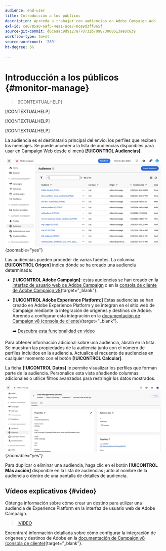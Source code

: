 ```yaml
---
audience: end-user
title: Introducción a los públicos
description: Aprenda a trabajar con audiencias en Adobe Campaign Web
exl-id: ce0785a0-6af5-4ea1-ace7-0ce9d3ff065f
source-git-commit: d6c6aac9d9127a770732b709873008613ae8c639
workflow-type: tm+mt
source-wordcount: '289'
ht-degree: 5%

---
```


# Introducción a los públicos {#monitor-manage}

>[!CONTEXTUALHELP]
>
[!CONTEXTUALHELP]

[!CONTEXTUALHELP]

[!CONTEXTUALHELP]

La audiencia es el destinatario principal del envío: los perfiles que reciben los mensajes. Se puede acceder a la lista de audiencias disponibles para usar en Campaign Web desde el menú **[!UICONTROL Audiencias]**.

![Captura de pantalla que muestra la lista de audiencias disponibles en Campaign Web.](assets/audiences-list.png){zoomable="yes"}

Las audiencias pueden proceder de varias fuentes. La columna **[!UICONTROL Origen]** indica dónde se ha creado una audiencia determinada:

* **[!UICONTROL Adobe Campaign]**: estas audiencias se han creado en la [interfaz de usuario web de Adobe Campaign](create-audience.md) o en la [consola de cliente de Adobe Campaign v8](https://experienceleague.adobe.com/docs/campaign/campaign-v8/audience/create-audiences/create-audiences.html?lang=es){target="_blank"}.

* **[!UICONTROL Adobe Experience Platform:]** Estas audiencias se han creado en Adobe Experience Platform y se integran en el sitio web de Campaign mediante la integración de orígenes y destinos de Adobe. Aprenda a configurar esta integración en la [documentación de Campaign v8 (consola de cliente)](https://experienceleague.adobe.com/docs/campaign/campaign-v8/connect/ac-aep/ac-aep.html){target="_blank"}.

  ➡️ [Descubra esta funcionalidad en vídeo](#video)

Para obtener información adicional sobre una audiencia, ábrala en la lista. Se muestran las propiedades de la audiencia junto con el número de perfiles incluidos en la audiencia. Actualice el recuento de audiencias en cualquier momento con el botón **[!UICONTROL Calcular]**.

La ficha **[!UICONTROL Datos]** le permite visualizar los perfiles que forman parte de la audiencia. Personalice esta vista añadiendo columnas adicionales o utilice filtros avanzados para restringir los datos mostrados.

![Captura de pantalla que muestra detalles de audiencia, incluidos perfiles y opciones de personalización.](assets/audiences-details.png){zoomable="yes"}

Para duplicar o eliminar una audiencia, haga clic en el botón **[!UICONTROL Más acción]** disponible en la lista de audiencias junto al nombre de la audiencia o dentro de una pantalla de detalles de audiencia.

## Vídeos explicativos {#video}

Obtenga información sobre cómo crear un destino para utilizar una audiencia de Experience Platform en la interfaz de usuario web de Adobe Campaign.

>[!VIDEO](https://video.tv.adobe.com/v/3427635?quality=12)

Encontrará información detallada sobre cómo configurar la integración de orígenes y destinos de Adobe en la [documentación de Campaign v8 (consola de cliente)](https://experienceleague.adobe.com/docs/campaign/campaign-v8/connect/ac-aep/ac-aep.html){target="_blank"}.